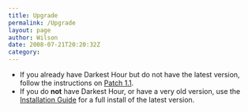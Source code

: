 ```yaml
---
title: Upgrade
permalink: /Upgrade
layout: page
author: Wilson
date: 2008-07-21T20:20:32Z
category: 
---
```

  - If you already have Darkest Hour but do not have the latest version,
    follow the instructions on [Patch 1.1](Patch_1.1 "wikilink").
  - If you do **not** have Darkest Hour, or have a very old version, use
    the [Installation Guide](Installation_Guide "wikilink") for a full
    install of the latest version.

